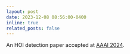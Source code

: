 ```yaml
---
layout: post
date: 2023-12-08 08:56:00-0400
inline: true
related_posts: false
---
```


An HOI detection paper accepted at [AAAI 2024](https://arxiv.org/abs/2312.10586).
